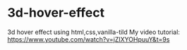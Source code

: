 # 3d-hover-effect
3d hover effect using html,css,vanilla-tild 
My video tutorial: https://www.youtube.com/watch?v=jZIXYOHpuuY&t=9s
